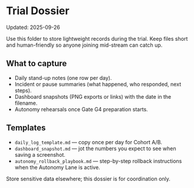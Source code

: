 # Trial Dossier

Updated: 2025-09-26

Use this folder to store lightweight records during the trial. Keep files short and human-friendly so anyone joining mid-stream can catch up.

## What to capture

- Daily stand-up notes (one row per day).
- Incident or pause summaries (what happened, who responded, next steps).
- Dashboard snapshots (PNG exports or links) with the date in the filename.
- Autonomy rehearsals once Gate G4 preparation starts.

## Templates

- `daily_log_template.md` — copy once per day for Cohort A/B.
- `dashboard_snapshot.md` — jot the numbers you expect to see when saving a screenshot.
- `autonomy_rollback_playbook.md` — step-by-step rollback instructions when the Autonomy Lane is active.

Store sensitive data elsewhere; this dossier is for coordination only.
